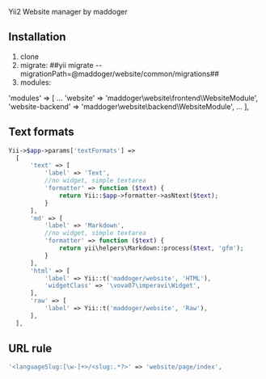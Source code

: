 Yii2 Website manager by maddoger

## Installation

1) clone
2) migrate: ##yii migrate --migrationPath=@maddoger/website/common/migrations##
3) modules:

'modules' => [
		...
		'website' => 'maddoger\website\frontend\WebsiteModule',
		'website-backend' => 'maddoger\website\backend\WebsiteModule',
		...
	],

## Text formats

```php
Yii->$app->params['textFormats'] => 
  [
      'text' => [
          'label' => 'Text',
          //no widget, simple textarea
          'formatter' => function ($text) {
              return Yii::$app->formatter->asNtext($text);
          }
      ],
      'md' => [
          'label' => 'Markdown',
          //no widget, simple textarea
          'formatter' => function ($text) {
              return yii\helpers\Markdown::process($text, 'gfm');
          }
      ],
      'html' => [
          'label' => Yii::t('maddoger/website', 'HTML'),
          'widgetClass' => '\vova07\imperavi\Widget',
      ],
      'raw' => [
          'label' => Yii::t('maddoger/website', 'Raw'),
      ],
  ],
```

## URL rule

```php
'<languageSlug:[\w-]+>/<slug:.*?>' => 'website/page/index',
```
